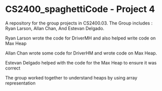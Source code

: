 # CS2400_spaghettiCode - Project 4
A repository for the group projects in CS2400.03. The Group includes : Ryan Larson, Allan Chan, And Estevan Delgado. 

Ryan Larson wrote the code for DriverMH and also helped write code on Max Heap

Allan Chan wrote some code for DriverHM and wrote code on Max Heap.

Estevan Delgado helped with the code for the Max Heap to ensure it was correct

The group worked together to understand heaps by using array representation
